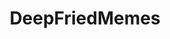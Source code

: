 ---
title: DeepFriedMemes
crosslinks:
- nukedmemes
- dankmemes
- ComedyCemetery
- surrealmemes
- 4PanelCringe
- THE_PACK
- deepfriedwholesomemes
- ReallyWackyTicTacs
- deepfriedsurrealmemes
- me_irl
- KarmaCourt
- weakmemes
- sauteedmemes
- ComedyNecrophilia
- emojipasta
- DankMemeArchive
- AskReddit
- DIRTYNATIONX
- gay_irl
---